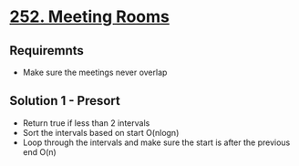 # [252. Meeting Rooms](https://leetcode.com/problems/meeting-rooms/)

## Requiremnts

- Make sure the meetings never overlap

## Solution 1 - Presort

- Return true if less than 2 intervals
- Sort the intervals based on start O(nlogn)
- Loop through the intervals and make sure the start is after the previous end O(n)
